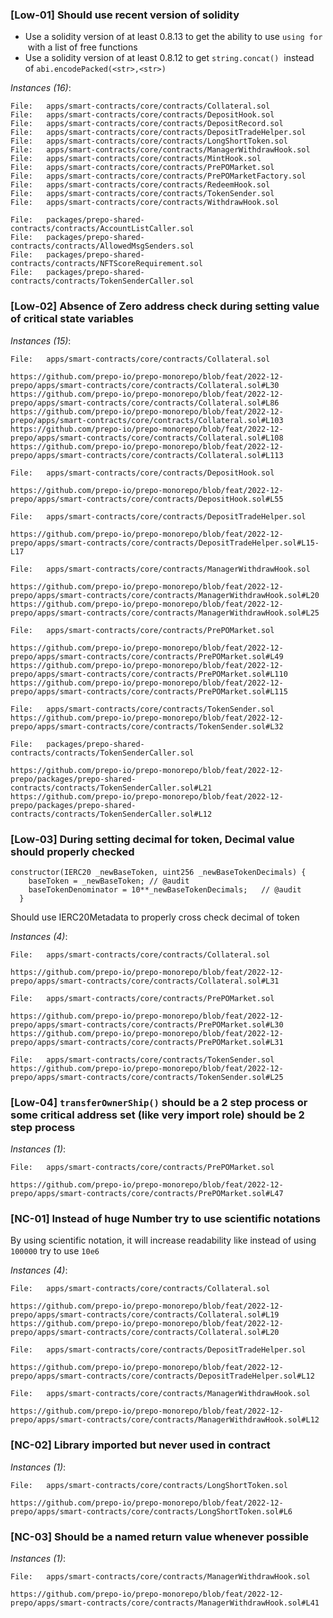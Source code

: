 ### [Low-01] Should use recent version of solidity

- Use a solidity version of at least 0.8.13 to get the ability to use `using for`
 with a list of free functions
- Use a solidity version of at least 0.8.12 to get `string.concat()`
 instead of `abi.encodePacked(<str>,<str>)`

*Instances (16)*:
```solidity
File:   apps/smart-contracts/core/contracts/Collateral.sol
File:   apps/smart-contracts/core/contracts/DepositHook.sol
File:   apps/smart-contracts/core/contracts/DepositRecord.sol
File:   apps/smart-contracts/core/contracts/DepositTradeHelper.sol
File:   apps/smart-contracts/core/contracts/LongShortToken.sol
File:   apps/smart-contracts/core/contracts/ManagerWithdrawHook.sol
File:   apps/smart-contracts/core/contracts/MintHook.sol
File:   apps/smart-contracts/core/contracts/PrePOMarket.sol
File:   apps/smart-contracts/core/contracts/PrePOMarketFactory.sol
File:   apps/smart-contracts/core/contracts/RedeemHook.sol
File:   apps/smart-contracts/core/contracts/TokenSender.sol
File:   apps/smart-contracts/core/contracts/WithdrawHook.sol

File:   packages/prepo-shared-contracts/contracts/AccountListCaller.sol
File:   packages/prepo-shared-contracts/contracts/AllowedMsgSenders.sol
File:   packages/prepo-shared-contracts/contracts/NFTScoreRequirement.sol
File:   packages/prepo-shared-contracts/contracts/TokenSenderCaller.sol
```

### [Low-02] Absence of Zero address check during setting value of critical state variables

*Instances (15)*:
```solidity
File:   apps/smart-contracts/core/contracts/Collateral.sol

https://github.com/prepo-io/prepo-monorepo/blob/feat/2022-12-prepo/apps/smart-contracts/core/contracts/Collateral.sol#L30
https://github.com/prepo-io/prepo-monorepo/blob/feat/2022-12-prepo/apps/smart-contracts/core/contracts/Collateral.sol#L86
https://github.com/prepo-io/prepo-monorepo/blob/feat/2022-12-prepo/apps/smart-contracts/core/contracts/Collateral.sol#L103
https://github.com/prepo-io/prepo-monorepo/blob/feat/2022-12-prepo/apps/smart-contracts/core/contracts/Collateral.sol#L108
https://github.com/prepo-io/prepo-monorepo/blob/feat/2022-12-prepo/apps/smart-contracts/core/contracts/Collateral.sol#L113
```
```solidity
File:   apps/smart-contracts/core/contracts/DepositHook.sol

https://github.com/prepo-io/prepo-monorepo/blob/feat/2022-12-prepo/apps/smart-contracts/core/contracts/DepositHook.sol#L55
```
```solidity
File:   apps/smart-contracts/core/contracts/DepositTradeHelper.sol

https://github.com/prepo-io/prepo-monorepo/blob/feat/2022-12-prepo/apps/smart-contracts/core/contracts/DepositTradeHelper.sol#L15-L17
```
```solidity
File:   apps/smart-contracts/core/contracts/ManagerWithdrawHook.sol

https://github.com/prepo-io/prepo-monorepo/blob/feat/2022-12-prepo/apps/smart-contracts/core/contracts/ManagerWithdrawHook.sol#L20
https://github.com/prepo-io/prepo-monorepo/blob/feat/2022-12-prepo/apps/smart-contracts/core/contracts/ManagerWithdrawHook.sol#L25
``` 
```solidity
File:   apps/smart-contracts/core/contracts/PrePOMarket.sol

https://github.com/prepo-io/prepo-monorepo/blob/feat/2022-12-prepo/apps/smart-contracts/core/contracts/PrePOMarket.sol#L49
https://github.com/prepo-io/prepo-monorepo/blob/feat/2022-12-prepo/apps/smart-contracts/core/contracts/PrePOMarket.sol#L110
https://github.com/prepo-io/prepo-monorepo/blob/feat/2022-12-prepo/apps/smart-contracts/core/contracts/PrePOMarket.sol#L115
```
```solidity
File:   apps/smart-contracts/core/contracts/TokenSender.sol
https://github.com/prepo-io/prepo-monorepo/blob/feat/2022-12-prepo/apps/smart-contracts/core/contracts/TokenSender.sol#L32
```
```solidity
File:   packages/prepo-shared-contracts/contracts/TokenSenderCaller.sol

https://github.com/prepo-io/prepo-monorepo/blob/feat/2022-12-prepo/packages/prepo-shared-contracts/contracts/TokenSenderCaller.sol#L21
https://github.com/prepo-io/prepo-monorepo/blob/feat/2022-12-prepo/packages/prepo-shared-contracts/contracts/TokenSenderCaller.sol#L12
```


### [Low-03] During setting decimal for token, Decimal value should properly checked
```
constructor(IERC20 _newBaseToken, uint256 _newBaseTokenDecimals) {
    baseToken = _newBaseToken; // @audit
    baseTokenDenominator = 10**_newBaseTokenDecimals;   // @audit
  }
```
Should use IERC20Metadata to properly cross check decimal of token

*Instances (4)*:
```solidity
File:   apps/smart-contracts/core/contracts/Collateral.sol

https://github.com/prepo-io/prepo-monorepo/blob/feat/2022-12-prepo/apps/smart-contracts/core/contracts/Collateral.sol#L31
```
```solidity
File:   apps/smart-contracts/core/contracts/PrePOMarket.sol

https://github.com/prepo-io/prepo-monorepo/blob/feat/2022-12-prepo/apps/smart-contracts/core/contracts/PrePOMarket.sol#L30
https://github.com/prepo-io/prepo-monorepo/blob/feat/2022-12-prepo/apps/smart-contracts/core/contracts/PrePOMarket.sol#L31
```
```solidity
File:   apps/smart-contracts/core/contracts/TokenSender.sol
https://github.com/prepo-io/prepo-monorepo/blob/feat/2022-12-prepo/apps/smart-contracts/core/contracts/TokenSender.sol#L25
```



### [Low-04] ```transferOwnerShip()``` should be a 2 step process or some critical address set (like very import role) should be 2 step process

*Instances (1)*:
```solidity
File:   apps/smart-contracts/core/contracts/PrePOMarket.sol

https://github.com/prepo-io/prepo-monorepo/blob/feat/2022-12-prepo/apps/smart-contracts/core/contracts/PrePOMarket.sol#L47
```


### [NC-01] Instead of huge Number try to use scientific notations

By using scientific notation, it will increase readability
like instead of using ```100000``` try to use ```10e6```

*Instances (4)*:
```solidity
File:   apps/smart-contracts/core/contracts/Collateral.sol

https://github.com/prepo-io/prepo-monorepo/blob/feat/2022-12-prepo/apps/smart-contracts/core/contracts/Collateral.sol#L19
https://github.com/prepo-io/prepo-monorepo/blob/feat/2022-12-prepo/apps/smart-contracts/core/contracts/Collateral.sol#L20
```
```solidity
File:   apps/smart-contracts/core/contracts/DepositTradeHelper.sol

https://github.com/prepo-io/prepo-monorepo/blob/feat/2022-12-prepo/apps/smart-contracts/core/contracts/DepositTradeHelper.sol#L12
```
```solidity
File:   apps/smart-contracts/core/contracts/ManagerWithdrawHook.sol

https://github.com/prepo-io/prepo-monorepo/blob/feat/2022-12-prepo/apps/smart-contracts/core/contracts/ManagerWithdrawHook.sol#L12
``` 


### [NC-02] Library imported but never used in contract

*Instances (1)*:
```solidity
File:   apps/smart-contracts/core/contracts/LongShortToken.sol

https://github.com/prepo-io/prepo-monorepo/blob/feat/2022-12-prepo/apps/smart-contracts/core/contracts/LongShortToken.sol#L6
```

### [NC-03] Should be a named return value whenever possible
*Instances (1)*:
```solidity
File:   apps/smart-contracts/core/contracts/ManagerWithdrawHook.sol

https://github.com/prepo-io/prepo-monorepo/blob/feat/2022-12-prepo/apps/smart-contracts/core/contracts/ManagerWithdrawHook.sol#L41
``` 